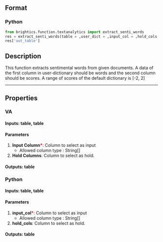 ## Format
### Python
```python
from brightics.function.textanalytics import extract_senti_words
res = extract_senti_words(table = ,user_dict = ,input_col = ,hold_cols = )
res['out_table']
```

## Description
This function extracts sentimental words from given documents. A data of the first column in user-dictionary should be words and the second column should be scores. A range of scores of the default dictionary is [-2, 2]

---

## Properties
### VA
#### Inputs: table, table

#### Parameters
1. **Input Column**<b style="color:red">*</b>: Column to select as input
   - Allowed column type : String[]
2. **Hold Columns**: Column to select as hold.

#### Outputs: table

### Python
#### Inputs: table, table

#### Parameters
1. **input_col**<b style="color:red">*</b>: Column to select as input
   - Allowed column type : String[]
2. **hold_cols**: Column to select as hold.

#### Outputs: table

